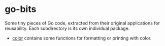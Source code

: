 # go-bits

Some tiny pieces of Go code, extracted from their original applications for reusability. Each subdirectory is its own individual package.

* [color](https://godoc.org/github.com/talal/go-bits/color) contains some functions for formatting or printing with color.

